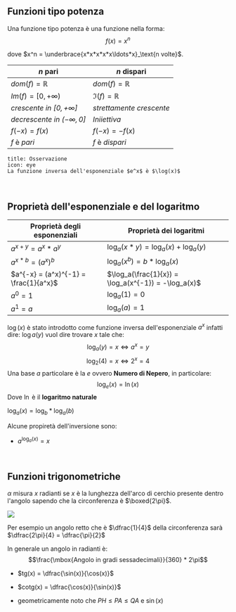## Funzioni tipo potenza

Una funzione tipo potenza è una funzione nella forma: $$f(x) = x^n$$

dove $x^n = \underbrace{x*x*x*x*x\ldots*x}_\text{n volte}$.

| $n$ pari                        | $n$ dispari              |
| ------------------------------- | ------------------------ |
| $dom(f) = \mathbb{R}$           | $dom(f) = \mathbb{R}$    |
| $Im(f) = [0, +\infty)$          | $\Im(f) = \mathbb{R}$    |
| *crescente in $[0, +\infty]$*   | *strettamente crescente* |
| *decrescente in $(-\infty, 0]$* | *Iniiettiva*             |
| $f(-x) = f(x)$                  | $f(-x) = -f(x)$          |
| $f$ è *pari*                    | $f$ è *dispari*          |

```ad-note
title: Osservazione
icon: eye
La funzione inversa dell'esponenziale $e^x$ è $\log(x)$
```

<div style="page-break-after: always; visibility:hidden">\pagebreak</div>

## Proprietà dell'esponenziale e del logaritmo

| Proprietà degli esponenziali          | Proprietà dei logaritmi                             |
| ------------------------------------- | --------------------------------------------------- |
| $a^{x+y} = a^x * a^y$                 | $\log_a(x*y) = \log_a(x) + \log_a(y)$               |
| $a^{x*b} = (a^x)^b$                   | $\log_a(x^b) = b * \log_a(x)$                       |
| $a^{-x} = (a^x)^{-1} = \frac{1}{a^x}$ | $\log_a(\frac{1}{x}) = \log_a(x^{-1}) = -\log_a(x)$ |
| $a^0 = 1$                             | $\log_a(1) = 0$                                     |
| $a^1 = a$                             | $\log_a(a) = 1$                                     |

$\log(x)$ è stato introdotto come funzione inversa dell'esponenziale
$a^x$ infatti dire: $\log a(y)$ vuol dire trovare $x$ tale che:
$$\log_a(y) = x \Leftrightarrow a^x = y $$
$$\log_2(4) = x \Leftrightarrow 2^x = 4$$Una base $a$
particolare è la $e$ ovvero **Numero di
Nepero**, in particolare:
$$\log_e(x) = \ln(x)$$Dove $\ln$ è il **logaritmo naturale**

$\log_a(x) = \log_b * \log_a(b)$

Alcune propiretà dell'inversione sono:

-   $a^{\log_a(x)} = x$
<div style="page-break-after: always; visibility:hidden">\pagebreak</div>

## Funzioni trigonometriche

$\alpha$ misura $x$ radianti se $x$ è la lunghezza dell'arco di cerchio
presente dentro l'angolo sapendo che la circonferenza è $\boxed{2\pi}$.

![](funzione_goniometrica.png)

Per esempio un angolo retto che è $\dfrac{1}{4}$ della circonferenza
sarà $\dfrac{2\pi}{4} = \dfrac{\pi}{2}$

In generale un angolo in radianti è:
$$\frac{\mbox{Angolo in gradi sessadecimali}}{360} * 2\pi$$

-   $tg(x) = \dfrac{\sin(x)}{\cos(x)}$

-   $cotg(x) = \dfrac{\cos(x)}{\sin(x)}$

-   geometricamente noto che $PH \le PA \le QA$ e $\sin(x)$
